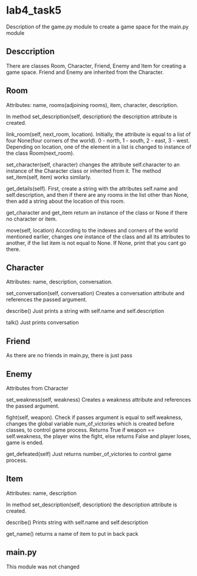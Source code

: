 # lab4_task5

Description of the game.py module to create a game space for the main.py module

## Desccription

There are classes Room, Character, Friend, Enemy and Item for creating a game space. Friend and Enemy are inherited from the Character. 

## Room

Attributes: name, rooms(adjoining rooms), item, character, description.

In method set_description(self, description) the description attribute is created.

link_room(self, next_room, location). Initially, the attribute is equal to a list of four None(four corners of the world). 0 - north, 1 - south, 2 - east, 3 - west. Depending on location, one of the element in a list is changed to instance of the class Room(next_room).

set_character(self, character) changes the attribute self.character to an instance of the Character class or inherited from it. The method set_item(self, item) works similarly.

get_details(self). First, create a string with the attributes self.name and self.description, and then if there are any rooms in the list other than None, then add a string about the location of this room.

get_character and get_item return an instance of the class or None if there no character or item.

move(self, location) According to the indexes and corners of the world mentioned earlier, changes one instance of the class and all its attributes to another, if the list item is not equal to None. If None, print that you cant go there.

## Character

Attributes: name, description, conversation.

set_conversation(self, conversation) Creates a conversation attribute and references the passed argument.

describe() Just prints a string with self.name and self.description

talk() Just prints conversation

## Friend
As there are no friends in main.py, there is just pass

## Enemy

Attributes from Character

set_weakness(self, weakness) Creates a weakness attribute and references the passed argument.

fight(self, weapon). Check if passes argument is equal to self.weakness, changes the global variable num_of_victories which is created before classes, to control game process. Returns True if weapon == self.weakness, the player wins the fight, else returns False and player loses, game is ended.

get_defeated(self) Just returns number_of_victories to control game process.

## Item

Attributes: name, description

In method set_description(self, description) the description attribute is created.

describe() Prints string with self.name and self.description

get_name() returns a name of item to put in back pack

## main.py
This module was not changed
